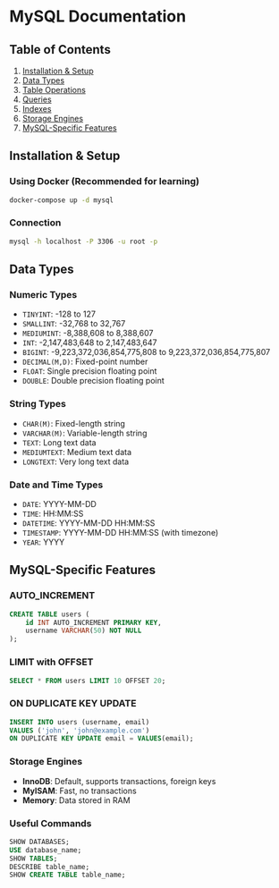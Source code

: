 # MySQL Documentation

## Table of Contents

1. [Installation & Setup](#installation--setup)
2. [Data Types](#data-types)
3. [Table Operations](#table-operations)
4. [Queries](#queries)
5. [Indexes](#indexes)
6. [Storage Engines](#storage-engines)
7. [MySQL-Specific Features](#mysql-specific-features)

## Installation & Setup

### Using Docker (Recommended for learning)
```bash
docker-compose up -d mysql
```

### Connection
```bash
mysql -h localhost -P 3306 -u root -p
```

## Data Types

### Numeric Types
- `TINYINT`: -128 to 127
- `SMALLINT`: -32,768 to 32,767
- `MEDIUMINT`: -8,388,608 to 8,388,607
- `INT`: -2,147,483,648 to 2,147,483,647
- `BIGINT`: -9,223,372,036,854,775,808 to 9,223,372,036,854,775,807
- `DECIMAL(M,D)`: Fixed-point number
- `FLOAT`: Single precision floating point
- `DOUBLE`: Double precision floating point

### String Types
- `CHAR(M)`: Fixed-length string
- `VARCHAR(M)`: Variable-length string
- `TEXT`: Long text data
- `MEDIUMTEXT`: Medium text data
- `LONGTEXT`: Very long text data

### Date and Time Types
- `DATE`: YYYY-MM-DD
- `TIME`: HH:MM:SS
- `DATETIME`: YYYY-MM-DD HH:MM:SS
- `TIMESTAMP`: YYYY-MM-DD HH:MM:SS (with timezone)
- `YEAR`: YYYY

## MySQL-Specific Features

### AUTO_INCREMENT
```sql
CREATE TABLE users (
    id INT AUTO_INCREMENT PRIMARY KEY,
    username VARCHAR(50) NOT NULL
);
```

### LIMIT with OFFSET
```sql
SELECT * FROM users LIMIT 10 OFFSET 20;
```

### ON DUPLICATE KEY UPDATE
```sql
INSERT INTO users (username, email) 
VALUES ('john', 'john@example.com')
ON DUPLICATE KEY UPDATE email = VALUES(email);
```

### Storage Engines
- **InnoDB**: Default, supports transactions, foreign keys
- **MyISAM**: Fast, no transactions
- **Memory**: Data stored in RAM

### Useful Commands
```sql
SHOW DATABASES;
USE database_name;
SHOW TABLES;
DESCRIBE table_name;
SHOW CREATE TABLE table_name;
```
